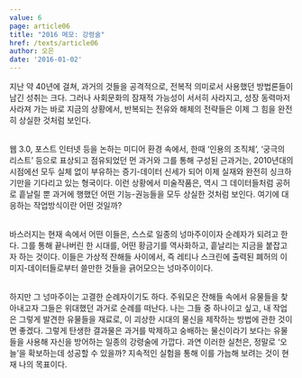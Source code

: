 ```yaml
---
value: 6
page: article06
title: "2016 메모: 강령술"
href: /texts/article06
author: 오은
date: '2016-01-02'
---
```

지난 약 40년에 걸쳐, 과거의 것들을 공격적으로, 전복적 의미로서 사용했던 방법론들이 남긴 성취는 크다. 그러나 사회문화의 잠재적 가능성이 서서히 사라지고, 성장 동력마저 사라져 가는 바로 지금의 상황에서, 반복되는 전유와 해체의 전략들은 이제 그 힘을 완전히 상실한 것처럼 보인다.<br><br>

웹 3.0, 포스트 인터넷 등을 논하는 미디어 환경 속에서, 한때 ‘인용의 조직체’, ‘궁극의 리스트’ 등으로 표상되고 점유되었던 먼 과거와 그를 통해 구성된 근과거는, 2010년대의 시점에선 모두 실체 없이 부유하는 증기-데이터 신세가 되어 이제 실재와 완전히 싱크하기만을 기다리고 있는 형국이다. 이런 상황에서 미술작품은, 역시 그 데이터들처럼 공허로 흩날릴 뿐 과거에 행했던 어떤 기능-권능들을 모두 상실한 것처럼 보인다. 여기에 대응하는 작업방식이란 어떤 것일까?<br><br>

바스러지는 현재 속에서 어떤 이들은, 스스로 일종의 넝마주이이자 순례자가 되려고 한다. 그를 통해 끝나버린 한 시대를, 어떤 황금기를 역사화하고, 흩날리는 지금을 붙잡고자 하는 것이다. 이들은 가상적 잔해들 사이에서, 즉 레티나 스크린에 출력된 폐허의 이미지-데이터들로부터 쓸만한 것들을 긁어모으는 넝마주이이다.<br><br>

하지만 그 넝마주이는 고결한 순례자이기도 하다. 주워모은 잔해들 속에서 유물들을 찾아내고자 그들은 위대했던 과거로 순례를 떠난다. 나는 그들 중 하나이고 싶고, 내 작업은 그렇게 발견한 유물들을 재료로, 이 괴상한 시대의 물신을 제작하는 방법에 관한 것이면 좋겠다. 그렇게 탄생한 결과물은 과거를 박제하고 숭배하는 물신이라기 보다는 유물들을 사용해 자신을 방어하는 일종의 강령술에 가깝다. 과연 이러한 실천은, 정말로 ‘오늘’을 확보하는데 성공할 수 있을까? 지속적인 실험을 통해 이를 가늠해 보려는 것이 현재 나의 목표이다.<br><br>
